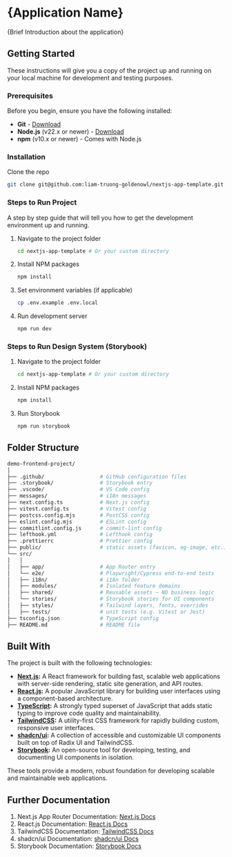 # {Application Name}

{Brief Introduction about the application}

## Getting Started

These instructions will give you a copy of the project up and running on your local machine for development and testing purposes.

### Prerequisites

Before you begin, ensure you have the following installed:

- **Git** - [Download](https://git-scm.com/downloads)
- **Node.js** (v22.x or newer) - [Download](https://nodejs.org/en)
- **npm** (v10.x or newer) - Comes with Node.js

### Installation

Clone the repo

```sh
git clone git@github.com:liam-truong-goldenowl/nextjs-app-template.git
```

### Steps to Run Project

A step by step guide that will tell you how to get the development environment up and running.

1. Navigate to the project folder

   ```sh
   cd nextjs-app-template # Or your custom directory
   ```

1. Install NPM packages
   ```sh
   npm install
   ```
1. Set environment variables (if applicable)

   ```sh
   cp .env.example .env.local
   ```

1. Run development server
   ```sh
   npm run dev
   ```

### Steps to Run Design System (Storybook)

1. Navigate to the project folder

   ```sh
   cd nextjs-app-template # Or your custom directory
   ```

1. Install NPM packages
   ```sh
   npm install
   ```
1. Run Storybook
   ```sh
   npm run storybook
   ```

## Folder Structure

```sh
demo-frontend-project/
│
├── .github/                  # GitHub configuration files
├── .storybook/               # Storybook entry
├── .vscode/                  # VS Code config
├── messages/                 # i18n messages
├── next.config.ts            # Next.js config
├── vitest.config.ts          # Vitest config
├── postcss.config.mjs        # PostCSS config
├── eslint.config.mjs         # ESLint config
├── commitlint.config.js      # commit-lint config
├── lefthook.yml              # Lefthook config
├── .prettierrc               # Prettier config
├── public/                   # static assets (favicon, og-image, etc.)
└── src/
│   │
│   ├── app/                  # App Router entry
│   └── e2e/                  # Playwright/Cypress end-to-end tests
│   ├── i18n/                 # i18n folder
│   ├── modules/              # Isolated feature domains
│   ├── shared/               # Reusable assets – NO business logic
│   └── stories/              # Storybook stories for UI components
│   ├── styles/               # Tailwind layers, fonts, overrides
│   ├── tests/                # unit tests (e.g. Vitest or Jest)
├── tsconfig.json             # TypeScript config
├── README.md                 # README file
```

## Built With

The project is built with the following technologies:

- **[Next.js](https://nextjs.org/):** A React framework for building fast, scalable web applications with server-side rendering, static site generation, and API routes.
- **[React.js](https://react.dev/):** A popular JavaScript library for building user interfaces using a component-based architecture.
- **[TypeScript](https://www.typescriptlang.org/):** A strongly typed superset of JavaScript that adds static typing to improve code quality and maintainability.
- **[TailwindCSS](https://tailwindcss.com/):** A utility-first CSS framework for rapidly building custom, responsive user interfaces.
- **[shadcn/ui](https://ui.shadcn.com/):** A collection of accessible and customizable UI components built on top of Radix UI and TailwindCSS.
- **[Storybook](https://storybook.js.org/):** An open-source tool for developing, testing, and documenting UI components in isolation.

These tools provide a modern, robust foundation for developing scalable and maintainable web applications.

## Further Documentation

1. Next.js App Router Documentation: [Next.js Docs](https://nextjs.org/docs)
2. React.js Documentation: [React.js Docs](https://react.dev/reference/react)
3. TailwindCSS Documentation: [TailwindCSS Docs](https://tailwindcss.com/)
4. shadcn/ui Documentation: [shadcn/ui Docs](https://ui.shadcn.com/docs)
5. Storybook Documentation: [Storybook Docs](https://storybook.js.org/docs)
